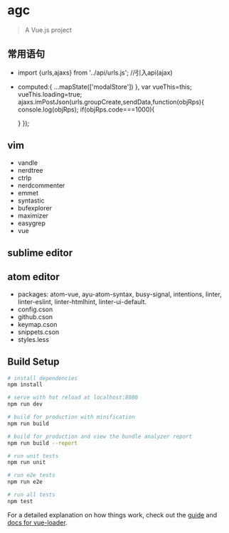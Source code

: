 # agc

> A Vue.js project

## 常用语句

* import {urls,ajaxs} from '../api/urls.js'; //引入api(ajax)
* computed:{
  ...mapState(['modalStore'])
},
var vueThis=this;
vueThis.loading=true;
ajaxs.imPostJson(urls.groupCreate,sendData,function(objRps){
  console.log(objRps);
  if(objRps.code===1000){

  }
});


## vim

* vandle
* nerdtree
* ctrlp
* nerdcommenter
* emmet
* syntastic
* bufexplorer
* maximizer
* easygrep
* vue

## sublime editor


## atom editor

* packages: atom-vue, ayu-atom-syntax, busy-signal, intentions, linter, linter-eslint, linter-htmlhint, linter-ui-default.
* config.cson
* github.cson
* keymap.cson
* snippets.cson
* styles.less



## Build Setup

``` bash
# install dependencies
npm install

# serve with hot reload at localhost:8080
npm run dev

# build for production with minification
npm run build

# build for production and view the bundle analyzer report
npm run build --report

# run unit tests
npm run unit

# run e2e tests
npm run e2e

# run all tests
npm test
```

For a detailed explanation on how things work, check out the [guide](http://vuejs-templates.github.io/webpack/) and [docs for vue-loader](http://vuejs.github.io/vue-loader).
